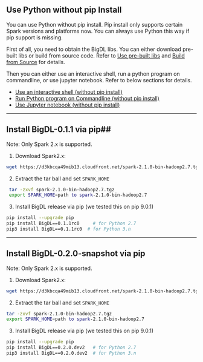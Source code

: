 
## Use Python without pip Install

You can use Python without pip install. Pip install only supports certain Spark versions and platforms now. You can always use Python this way if pip support is missing.   

First of all, you need to obtain the BigDL libs. You can either download pre-built libs or build from source code. Refer to [Use pre-built libs](../UserGuide/install-pre-built.md) and [Build from Source](../UserGuide/install-build-src.md) for details. 

Then you can either use an interactive shell, run a python program on commandline, or use jupyter notebook. Refer to below sections for details. 

* [Use an interactive shell (without pip install)](python-run.md#user-an-interactive-shell-without-pip-install)
* [Run Python program on Commandline (without pip install)](python-run.md#run-python-program-in-command-line-without-pip-install)
* [Use Jupyter notebook (without pip install)](python-run.md#use-jupyter-notebook-without-pip-install)

---

## Install BigDL-0.1.1 via pip##

Note: Only Spark 2.x is supported.

1. Download Spark2.x:  
```bash
wget https://d3kbcqa49mib13.cloudfront.net/spark-2.1.0-bin-hadoop2.7.tgz 
```

2. Extract the tar ball and set `SPARK_HOME`
```bash
 tar -zxvf spark-2.1.0-bin-hadoop2.7.tgz
 export SPARK_HOME=path to spark-2.1.0-bin-hadoop2.7
```
3. Install BigDL release via pip (we tested this on pip 9.0.1)
```bash
pip install --upgrade pip
pip install BigDL==0.1.1rc0     # for Python 2.7
pip3 install BigDL==0.1.1rc0  # for Python 3.n
```

---

## Install BigDL-0.2.0-snapshot via pip

Note: Only Spark 2.x is supported.

1. Download Spark2.x:  
```bash
wget https://d3kbcqa49mib13.cloudfront.net/spark-2.1.0-bin-hadoop2.7.tgz
```
2. Extract the tar ball and set `SPARK_HOME`
```bash
tar -zxvf spark-2.1.0-bin-hadoop2.7.tgz
export SPARK_HOME=path to spark-2.1.0-bin-hadoop2.7
```
3. Install BigDL release via pip (we tested this on pip 9.0.1)
```bash
pip install --upgrade pip
pip install BigDL==0.2.0.dev2   # for Python 2.7
pip3 install BigDL==0.2.0.dev2  # for Python 3.n
```


